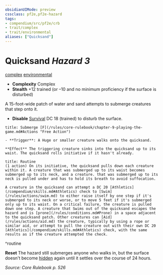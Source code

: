 ```yaml
---
obsidianUIMode: preview
cssclass: pf2e,pf2e-hazard
tags:
- compendium/src/pf2e/crb
- trait/complex
- trait/environmental
aliases: ["Quicksand"]
---
```

# Quicksand *Hazard 3*  
[complex](/rules/traits/complex.md)  [environmental](/rules/traits/environmental.md)  

- **Complexity** Complex
- **Stealth** +12 trained (or –10 and no minimum proficiency if the surface is disturbed)  

A 15-foot-wide patch of water and sand attempts to submerge creatures that step onto it.

- **Disable** [Survival](/compendium/skills.md#Survival) DC 18 (trained) to disturb the surface.  
     
```ad-embed-ability
title: Submerge [F](/rules/core-rulebook/chapter-9-playing-the-game.md#Actions "Free Action")

- **Trigger**: A Huge or smaller creature walks onto the quicksand.

**Effect** The triggering creature sinks into the quicksand up to its waist. The quicksand rolls initiative if it hasn't already.
```

```ad-pf2-summary
title: Routine
(1 action) On its initiative, the quicksand pulls down each creature within it. A creature that was submerged up to its waist becomes submerged up to its neck, and a creature. that was submerged up to its neck is pulled under and has to hold its breath to avoid suffocation.

A creature in the quicksand can attempt a DC 20 [Athletics](/compendium/skills.md#Athletics) check to [Swim](/rules/actions/swim.md) to either raise itself by one step if it's submerged to its neck or worse, or to move 5 feet if it's submerged only up to its waist. On a critical failure, the creature is pulled down one step. A creature that Swims out of the quicksand escapes the hazard and is [prone](/rules/conditions.md#Prone) in a space adjacent to the quicksand patch. Other creatures can [Aid](/rules/actions/aid.md) the creature, typically by using a rope or similar aid, or attempt to pull the creature out with their own DC 20 [Athletics](/compendium/skills.md#Athletics) check, with the same results as if the creature attempted the check.
```
^routine

**Reset** The hazard still submerges anyone who walks in, but the surface doesn't become [hidden](/rules/conditions.md#Hidden) again until it settles over the course of 24 hours.  

*Source: Core Rulebook p. 526*
